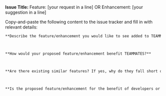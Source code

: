 **Issue Title:** Feature: [your request in a line] OR Enhancement: [your suggestion in a line]

Copy-and-paste the following content to the issue tracker and fill in with relevant details:
```markdown
**Describe the feature/enhancement you would like to see added to TEAMMATES.**



**How would your proposed feature/enhancement benefit TEAMMATES?**



**Are there existing similar features? If yes, why do they fall short of your expectations?**



**Is the proposed feature/enhancement for the benefit of developers or users?**
```
